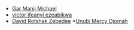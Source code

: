 <!-- write fullname in [] and link to github account in () -->
  * [Gar Manji Michael](https://github.com/mbragi)
  * [victor ifeanyi ezeabikwa](https://github.com/Vjfrontend)
  * [David Rotshak Zebedee](https://github.com/Spydacom)
  *[Unubi Mercy Ojomah](https://github.com/Omah-Mercy05/start-here-guidelines)